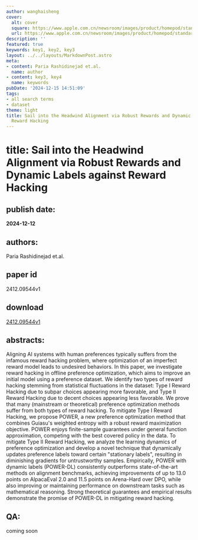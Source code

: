 ```yaml
---
author: wanghaisheng
cover:
  alt: cover
  square: https://www.apple.com.cn/newsroom/images/product/homepod/standard/Apple-HomePod-hero-230118_big.jpg.large_2x.jpg
  url: https://www.apple.com.cn/newsroom/images/product/homepod/standard/Apple-HomePod-hero-230118_big.jpg.large_2x.jpg
description: ''
featured: true
keywords: key1, key2, key3
layout: ../../layouts/MarkdownPost.astro
meta:
- content: Paria Rashidinejad et.al.
  name: author
- content: key3, key4
  name: keywords
pubDate: '2024-12-15 14:51:09'
tags:
- all search terms
- dataset
theme: light
title: Sail into the Headwind Alignment via Robust Rewards and Dynamic Labels against
  Reward Hacking
---
```


# title: Sail into the Headwind Alignment via Robust Rewards and Dynamic Labels against Reward Hacking 
## publish date: 
**2024-12-12** 
## authors: 
  Paria Rashidinejad et.al. 
## paper id
2412.09544v1
## download
[2412.09544v1](http://arxiv.org/abs/2412.09544v1)
## abstracts:
Aligning AI systems with human preferences typically suffers from the infamous reward hacking problem, where optimization of an imperfect reward model leads to undesired behaviors. In this paper, we investigate reward hacking in offline preference optimization, which aims to improve an initial model using a preference dataset. We identify two types of reward hacking stemming from statistical fluctuations in the dataset: Type I Reward Hacking due to subpar choices appearing more favorable, and Type II Reward Hacking due to decent choices appearing less favorable. We prove that many (mainstream or theoretical) preference optimization methods suffer from both types of reward hacking. To mitigate Type I Reward Hacking, we propose POWER, a new preference optimization method that combines Guiasu's weighted entropy with a robust reward maximization objective. POWER enjoys finite-sample guarantees under general function approximation, competing with the best covered policy in the data. To mitigate Type II Reward Hacking, we analyze the learning dynamics of preference optimization and develop a novel technique that dynamically updates preference labels toward certain "stationary labels", resulting in diminishing gradients for untrustworthy samples. Empirically, POWER with dynamic labels (POWER-DL) consistently outperforms state-of-the-art methods on alignment benchmarks, achieving improvements of up to 13.0 points on AlpacaEval 2.0 and 11.5 points on Arena-Hard over DPO, while also improving or maintaining performance on downstream tasks such as mathematical reasoning. Strong theoretical guarantees and empirical results demonstrate the promise of POWER-DL in mitigating reward hacking.
## QA:
coming soon
